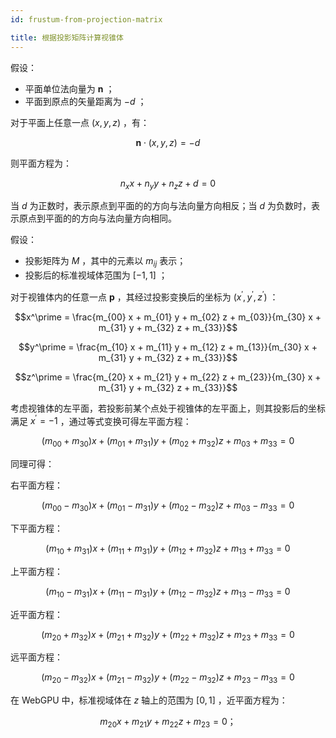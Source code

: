 ```yaml
---
id: frustum-from-projection-matrix

title: 根据投影矩阵计算视锥体
---
```


假设：

- 平面单位法向量为 $\textbf{n}$ ；
- 平面到原点的矢量距离为 $-d$ ；

对于平面上任意一点 $(x, y, z)$ ，有：

```math
\textbf{n} \cdot (x, y, z) = -d
```

则平面方程为：

```math
n_x x + n_y y + n_z z + d = 0
```

当 $d$ 为正数时，表示原点到平面的的方向与法向量方向相反；当 $d$ 为负数时，表示原点到平面的的方向与法向量方向相同。

假设：

- 投影矩阵为 $M$ ，其中的元素以 $m_{ij}$ 表示；
- 投影后的标准视域体范围为 $[-1, 1]$ ；

对于视锥体内的任意一点 $\textbf{p}$ ，其经过投影变换后的坐标为 $(x^\prime, y^\prime, z^\prime)$ ：

```math
x^\prime = \frac{m_{00} x + m_{01} y + m_{02} z + m_{03}}{m_{30} x + m_{31} y + m_{32} z + m_{33}}
```

```math
y^\prime = \frac{m_{10} x + m_{11} y + m_{12} z + m_{13}}{m_{30} x + m_{31} y + m_{32} z + m_{33}}
```

```math
z^\prime = \frac{m_{20} x + m_{21} y + m_{22} z + m_{23}}{m_{30} x + m_{31} y + m_{32} z + m_{33}}
```

考虑视锥体的左平面，若投影前某个点处于视锥体的左平面上，则其投影后的坐标满足 $x^\prime = -1$ ，通过等式变换可得左平面方程：

```math
(m_{00} + m_{30}) x + (m_{01} + m_{31}) y + (m_{02} + m_{32}) z + m_{03} + m_{33} = 0
```

同理可得：

右平面方程：

```math
(m_{00} - m_{30}) x + (m_{01} - m_{31}) y + (m_{02} - m_{32}) z + m_{03} - m_{33} = 0
```

下平面方程：

```math
(m_{10} + m_{31}) x + (m_{11} + m_{31}) y + (m_{12} + m_{32}) z + m_{13} + m_{33} = 0
```

上平面方程：

```math
(m_{10} - m_{31}) x + (m_{11} - m_{31}) y + (m_{12} - m_{32}) z + m_{13} - m_{33} = 0
```

近平面方程：

```math
(m_{20} + m_{32}) x + (m_{21} + m_{32}) y + (m_{22} + m_{32}) z + m_{23} + m_{33} = 0
```

远平面方程：

```math
(m_{20} - m_{32}) x + (m_{21} - m_{32}) y + (m_{22} - m_{32}) z + m_{23} - m_{33} = 0
```

在 WebGPU 中，标准视域体在 $z$ 轴上的范围为 $[0, 1]$ ，近平面方程为：

```math
m_{20} x + m_{21} y + m_{22} z + m_{23} = 0；
```
